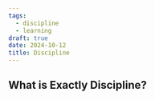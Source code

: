 ```yaml
---
tags:
  - discipline
  - learning
draft: true
date: 2024-10-12
title: Discipline
---
```

## What is Exactly Discipline?

